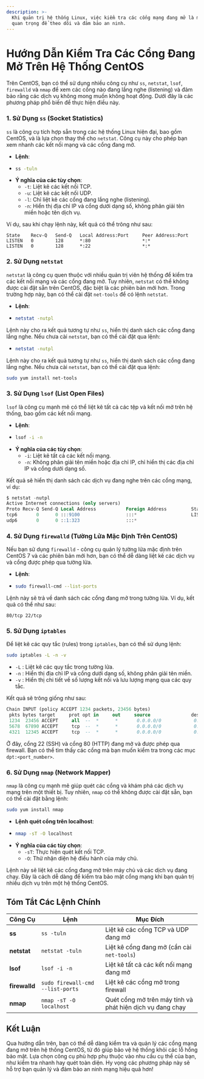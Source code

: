 ```yaml
---
description: >-
  Khi quản trị hệ thống Linux, việc kiểm tra các cổng mạng đang mở là một tác vụ
  quan trọng để theo dõi và đảm bảo an ninh.
---
```


# Hướng Dẫn Kiểm Tra Các Cổng Đang Mở Trên Hệ Thống CentOS

Trên CentOS, bạn có thể sử dụng nhiều công cụ như `ss`, `netstat`, `lsof`, `firewalld` và `nmap` để xem các cổng nào đang lắng nghe (listening) và đảm bảo rằng các dịch vụ không mong muốn không hoạt động. Dưới đây là các phương pháp phổ biến để thực hiện điều này.

### **1. Sử Dụng `ss` (Socket Statistics)**

`ss` là công cụ tích hợp sẵn trong các hệ thống Linux hiện đại, bao gồm CentOS, và là lựa chọn thay thế cho `netstat`. Công cụ này cho phép bạn xem nhanh các kết nối mạng và các cổng đang mở.

* **Lệnh**:
* ```bash
  ss -tuln
  ```
* **Ý nghĩa của các tùy chọn**:
  * `-t`: Liệt kê các kết nối TCP.
  * `-u`: Liệt kê các kết nối UDP.
  * `-l`: Chỉ liệt kê các cổng đang lắng nghe (listening).
  * `-n`: Hiển thị địa chỉ IP và cổng dưới dạng số, không phân giải tên miền hoặc tên dịch vụ.

Ví dụ, sau khi chạy lệnh này, kết quả có thể trông như sau:

```plaintext
State    Recv-Q   Send-Q   Local Address:Port     Peer Address:Port
LISTEN   0        128      *:80                   *:*
LISTEN   0        128      *:22                   *:*
```

### **2. Sử Dụng `netstat`**

`netstat` là công cụ quen thuộc với nhiều quản trị viên hệ thống để kiểm tra các kết nối mạng và các cổng đang mở. Tuy nhiên, `netstat` có thể không được cài đặt sẵn trên CentOS, đặc biệt là các phiên bản mới hơn. Trong trường hợp này, bạn có thể cài đặt `net-tools` để có lệnh `netstat`.

* **Lệnh**:
* ```bash
  netstat -nutpl
  ```

Lệnh này cho ra kết quả tương tự như `ss`, hiển thị danh sách các cổng đang lắng nghe. Nếu chưa cài `netstat`, bạn có thể cài đặt qua lệnh:

* ```bash
  netstat -nutpl
  ```

Lệnh này cho ra kết quả tương tự như `ss`, hiển thị danh sách các cổng đang lắng nghe. Nếu chưa cài `netstat`, bạn có thể cài đặt qua lệnh:

```bash
sudo yum install net-tools
```

### **3. Sử Dụng `lsof` (List Open Files)**

`lsof` là công cụ mạnh mẽ có thể liệt kê tất cả các tệp và kết nối mở trên hệ thống, bao gồm các kết nối mạng.

* **Lệnh**:
* ```bash
  lsof -i -n
  ```
* **Ý nghĩa của các tùy chọn**:
  * `-i`: Liệt kê tất cả các kết nối mạng.
  * `-n`: Không phân giải tên miền hoặc địa chỉ IP, chỉ hiển thị các địa chỉ IP và cổng dưới dạng số.

Kết quả sẽ hiển thị danh sách các dịch vụ đang nghe trên các cổng mạng, ví dụ:

```sql
$ netstat -nutpl
Active Internet connections (only servers)
Proto Recv-Q Send-Q Local Address           Foreign Address         State       PID/Program name
tcp6       0      0 :::9100                 :::*                    LISTEN      1419/node_exporter
udp6       0      0 ::1:323                 :::*                                997/chronyd
```

### **4. Sử Dụng `firewalld` (Tường Lửa Mặc Định Trên CentOS)**

Nếu bạn sử dụng `firewalld` - công cụ quản lý tường lửa mặc định trên CentOS 7 và các phiên bản mới hơn, bạn có thể dễ dàng liệt kê các dịch vụ và cổng được phép qua tường lửa.

* **Lệnh**:
* ```bash
  sudo firewall-cmd --list-ports
  ```

Lệnh này sẽ trả về danh sách các cổng đang mở trong tường lửa. Ví dụ, kết quả có thể như sau:

```plaintext
80/tcp 22/tcp
```

### **5. Sử Dụng** `iptables`

Để liệt kê các quy tắc (rules) trong `iptables`, bạn có thể sử dụng lệnh:

```bash
sudo iptables -L -n -v
```

* `-L` : Liệt kê các quy tắc trong tường lửa.
* `-n` : Hiển thị địa chỉ IP và cổng dưới dạng số, không phân giải tên miền.
* `-v` : Hiển thị chi tiết về số lượng kết nối và lưu lượng mạng qua các quy tắc.

Kết quả sẽ trông giống như sau:

```sql
Chain INPUT (policy ACCEPT 1234 packets, 23456 bytes)
 pkts bytes target     prot opt in     out     source               destination         
 1234  23456 ACCEPT     all  --  *      *       0.0.0.0/0            0.0.0.0/0            state RELATED,ESTABLISHED
 5678  67890 ACCEPT     tcp  --  *      *       0.0.0.0/0            0.0.0.0/0            tcp dpt:22
 4321  12345 ACCEPT     tcp  --  *      *       0.0.0.0/0            0.0.0.0/0            tcp dpt:80
```

Ở đây, cổng 22 (SSH) và cổng 80 (HTTP) đang mở và được phép qua firewall. Bạn có thể tìm thấy các cổng mà bạn muốn kiểm tra trong các mục `dpt:<port_number>`.

### **6. Sử Dụng `nmap` (Network Mapper)**

`nmap` là công cụ mạnh mẽ giúp quét các cổng và khám phá các dịch vụ mạng trên một thiết bị. Tuy nhiên, `nmap` có thể không được cài đặt sẵn, bạn có thể cài đặt bằng lệnh:

```bash
sudo yum install nmap
```

* **Lệnh quét cổng trên localhost**:
* ```bash
  nmap -sT -O localhost
  ```
* **Ý nghĩa của các tùy chọn**:
  * `-sT`: Thực hiện quét kết nối TCP.
  * `-O`: Thử nhận diện hệ điều hành của máy chủ.

Lệnh này sẽ liệt kê các cổng đang mở trên máy chủ và các dịch vụ đang chạy. Đây là cách dễ dàng để kiểm tra bảo mật cổng mạng khi bạn quản trị nhiều dịch vụ trên một hệ thống CentOS.

## Tóm Tắt Các Lệnh Chính

| Công Cụ       | Lệnh                             | Mục Đích                                                  |
| ------------- | -------------------------------- | --------------------------------------------------------- |
| **ss**        | `ss -tuln`                       | Liệt kê các cổng TCP và UDP đang mở                       |
| **netstat**   | `netstat -tuln`                  | Liệt kê cổng đang mở (cần cài `net-tools`)                |
| **lsof**      | `lsof -i -n`                     | Liệt kê tất cả các kết nối mạng đang mở                   |
| **firewalld** | `sudo firewall-cmd --list-ports` | Liệt kê các cổng mở trong firewall                        |
| **nmap**      | `nmap -sT -O localhost`          | Quét cổng mở trên máy tính và phát hiện dịch vụ đang chạy |

## Kết Luận

Qua hướng dẫn trên, bạn có thể dễ dàng kiểm tra và quản lý các cổng mạng đang mở trên hệ thống CentOS, từ đó giúp bảo vệ hệ thống khỏi các lỗ hổng bảo mật. Lựa chọn công cụ phù hợp phụ thuộc vào nhu cầu cụ thể của bạn, như kiểm tra nhanh hay quét toàn diện. Hy vọng các phương pháp này sẽ hỗ trợ bạn quản lý và đảm bảo an ninh mạng hiệu quả hơn!

